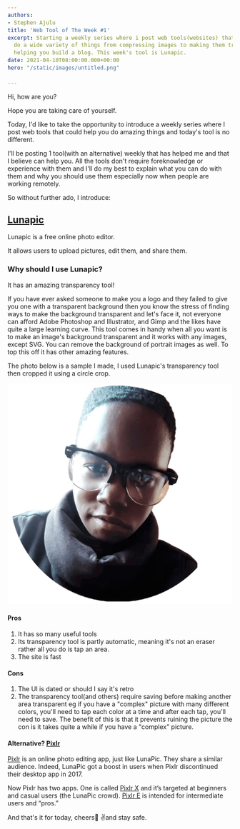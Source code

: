 ```yaml
---
authors:
- Stephen Ajulu
title: 'Web Tool of The Week #1'
excerpt: Starting a weekly series where i post web tools(websites) that can help you
  do a wide variety of things from compressing images to making them transparent to
  helping you build a blog. This week's tool is Lunapic.
date: 2021-04-10T08:00:00.000+00:00
hero: "/static/images/untitled.png"

---
```

Hi, how are you?

Hope you are taking care of yourself.

Today, I'd like to take the opportunity to introduce a weekly series where I post web tools that could help you do amazing things and today's tool is no different.

I'll be posting 1 tool(with an alternative) weekly that has helped me and that I believe can help you. All the tools don't require foreknowledge or experience with them and I'll do my best to explain what you can do with them and why you should use them especially now when people are working remotely.

So without further ado, I introduce:

## [**Lunapic**](https://www5.lunapic.com/editor/)

Lunapic is a free online photo editor.

It allows users to upload pictures, edit them, and share them.

### **Why should I use Lunapic?**

It has an amazing transparency tool!

If you have ever asked someone to make you a logo and they failed to give you one with a transparent background then you know the stress of finding ways to make the background transparent and let's face it, not everyone can afford Adobe Photoshop and Illustrator, and Gimp and the likes have quite a large learning curve. This tool comes in handy when all you want is to make an image's background transparent and it works with any images, except SVG. You can remove the background of portrait images as well. To top this off it has other amazing features.

The photo below is a sample I made, I used Lunapic's transparency tool then cropped it using a circle crop.

![](/static/images/me3.png)

#### Pros

1. It has so many useful tools
2. Its transparency tool is partly automatic, meaning it's not an eraser rather all you do is tap an area.
3. The site is fast

#### Cons

1. The UI is dated or should I say it's retro
2. The transparency tool(and others) require saving before making another area transparent eg if you have a "complex" picture with many different colors, you'll need to tap each color at a time and after each tap, you'll need to save. The benefit of this is that it prevents ruining the picture the con is it takes quite a while if you have a "complex" picture.

#### Alternative? [Pixlr](https://pixlr.com/)

[Pixlr](https://pixlr.com/) is an online photo editing app, just like LunaPic. They share a similar audience. Indeed, LunaPic got a boost in users when Pixlr discontinued their desktop app in 2017.

Now Pixlr has two apps. One is called [Pixlr X](https://pixlr.com/x/) and it’s targeted at beginners and casual users (the LunaPic crowd). [Pixlr E](https://pixlr.com/e/) is intended for intermediate users and “pros.”

And that's it for today, cheers🥂 ✌️and stay safe.